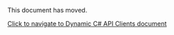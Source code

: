 This document has moved.

[Click to navigate to Dynamic C# API Clients document](../API/Dynamic-CSharp-API-Clients.md)
